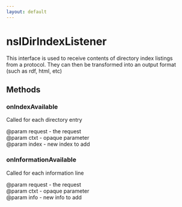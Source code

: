 ```yaml
---
layout: default
---
```


# nsIDirIndexListener #
  
This interface is used to receive contents of directory index listings  
from a protocol. They can then be transformed into an output format  
(such as rdf, html, etc)  
  

## Methods ##

### onIndexAvailable ###
  
Called for each directory entry  
  
@param request - the request  
@param ctxt - opaque parameter  
@param index - new index to add  
  

### onInformationAvailable ###
  
Called for each information line  
  
@param request - the request  
@param ctxt - opaque parameter  
@param info - new info to add  
  
